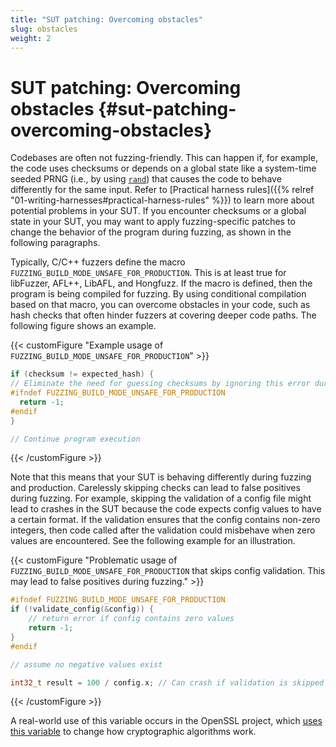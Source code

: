 ```yaml
---
title: "SUT patching: Overcoming obstacles"
slug: obstacles
weight: 2
---
```


# SUT patching: Overcoming obstacles {#sut-patching-overcoming-obstacles}

Codebases are often not fuzzing-friendly. This can happen if, for example, the code uses checksums or depends on a global state like a system-time seeded PRNG (i.e., by using [`rand`](https://man.archlinux.org/man/rand.3)) that causes the code to behave differently for the same input. Refer to [Practical harness rules]({{% relref "01-writing-harnesses#practical-harness-rules" %}}) to learn more about potential problems in your SUT. If you encounter checksums or a global state in your SUT, you may want to apply fuzzing-specific patches to change the behavior of the program during fuzzing, as shown in the following paragraphs. 

Typically, C/C++ fuzzers define the macro `FUZZING_BUILD_MODE_UNSAFE_FOR_PRODUCTION`. This is at least true for libFuzzer, AFL++, LibAFL, and Hongfuzz. If the macro is defined, then the program is being compiled for fuzzing. By using conditional compilation based on that macro, you can overcome obstacles in your code, such as hash checks that often hinder fuzzers at covering deeper code paths. The following figure shows an example.




{{< customFigure "Example usage of `FUZZING_BUILD_MODE_UNSAFE_FOR_PRODUCTION`" >}}
```C++
if (checksum != expected_hash) {
// Eliminate the need for guessing checksums by ignoring this error during fuzzing
#ifndef FUZZING_BUILD_MODE_UNSAFE_FOR_PRODUCTION
  return -1;
#endif
}

// Continue program execution
```
{{< /customFigure >}}


Note that this means that your SUT is behaving differently during fuzzing and production. Carelessly skipping checks can lead to false positives during fuzzing. For example, skipping the validation of a config file might lead to crashes in the SUT because the code expects config values to have a certain format. If the validation ensures that the config contains non-zero integers, then code called after the validation could misbehave when zero values are encountered. See the following example for an illustration.



{{< customFigure "Problematic usage of `FUZZING_BUILD_MODE_UNSAFE_FOR_PRODUCTION` that skips config validation. This may lead to false positives during fuzzing." >}}
```C++
#ifndef FUZZING_BUILD_MODE_UNSAFE_FOR_PRODUCTION
if (!validate_config(&config)) {
    // return error if config contains zero values
    return -1;
}
#endif

// assume no negative values exist

int32_t result = 100 / config.x; // Can crash if validation is skipped
```
{{< /customFigure >}}

A real-world use of this variable occurs in the OpenSSL project, which [uses this variable](https://github.com/openssl/openssl/blob/afb19f07aecc84998eeea56c4d65f5e0499abb5a/crypto/cmp/cmp_vfy.c#L665-L678) to change how cryptographic algorithms work.
